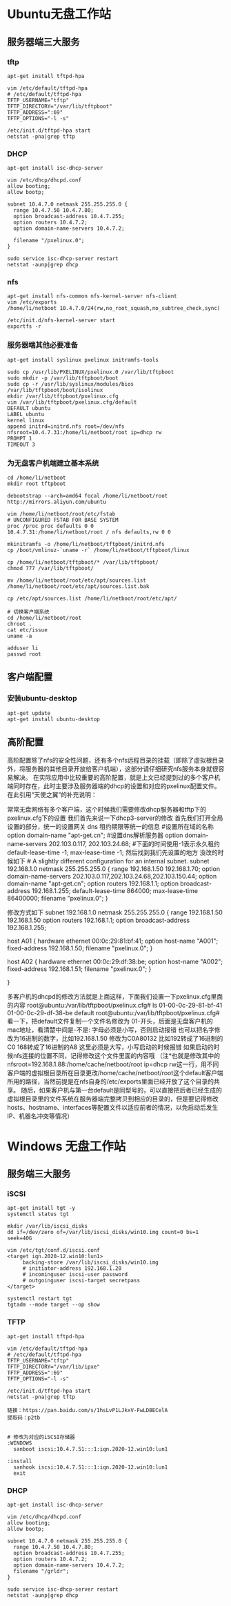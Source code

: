 # Ubuntu无盘工作站

## 服务器端三大服务

### tftp

```shell
apt-get install tftpd-hpa

vim /etc/default/tftpd-hpa
# /etc/default/tftpd-hpa
TFTP_USERNAME="tftp"
TFTP_DIRECTORY="/var/lib/tftpboot"
TFTP_ADDRESS=":69"
TFTP_OPTIONS="-l -s"

/etc/init.d/tftpd-hpa start
netstat -pna|grep tftp
```

### DHCP

```shell
apt-get install isc-dhcp-server

vim /etc/dhcp/dhcpd.conf
allow booting;
allow bootp;

subnet 10.4.7.0 netmask 255.255.255.0 {
  range 10.4.7.50 10.4.7.80;
  option broadcast-address 10.4.7.255;
  option routers 10.4.7.2;
  option domain-name-servers 10.4.7.2;

  filename "/pxelinux.0";
}

sudo service isc-dhcp-server restart
netstat -aunp|grep dhcp
```

### nfs

```shell
apt-get install nfs-common nfs-kernel-server nfs-client
vim /etc/exports
/home/li/netboot 10.4.7.0/24(rw,no_root_squash,no_subtree_check,sync)

/etc/init.d/nfs-kernel-server start
exportfs -r
```

### 服务器端其他必要准备

```shell
apt-get install syslinux pxelinux initramfs-tools

sudo cp /usr/lib/PXELINUX/pxelinux.0 /var/lib/tftpboot
sudo mkdir -p /var/lib/tftpboot/boot
sudo cp -r /usr/lib/syslinux/modules/bios /var/lib/tftpboot/boot/isolinux
mkdir /var/lib/tftpboot/pxelinux.cfg
vim /var/lib/tftpboot/pxelinux.cfg/default
DEFAULT ubuntu
LABEL ubuntu
kernel linux
append initrd=initrd.nfs root=/dev/nfs nfsroot=10.4.7.31:/home/li/netboot/root ip=dhcp rw
PROMPT 1
TIMEOUT 3
```

### 为无盘客户机端建立基本系统

```shell
cd /home/li/netboot
mkdir root tftpboot

debootstrap --arch=amd64 focal /home/li/netboot/root http://mirrors.aliyun.com/ubuntu

vim /home/li/netboot/root/etc/fstab
# UNCONFIGURED FSTAB FOR BASE SYSTEM
proc /proc proc defaults 0 0
10.4.7.31:/home/li/netboot/root / nfs defaults,rw 0 0

mkinitramfs -o /home/li/netboot/tftpboot/initrd.nfs
cp /boot/vmlinuz-`uname -r` /home/li/netboot/tftpboot/linux

cp /home/li/netboot/tftpboot/* /var/lib/tftpboot/
chmod 777 /var/lib/tftpboot/

mv /home/li/netboot/root/etc/apt/sources.list /home/li/netboot/root/etc/apt/sources.list.bak

cp /etc/apt/sources.list /home/li/netboot/root/etc/apt/

# 切换客户端系统
cd /home/li/netboot/root
chroot .
cat etc/issue
uname -a

adduser li
passwd root
```

## 客户端配置

### 安装ubuntu-desktop

```shell
apt-get update
apt-get install ubuntu-desktop
```

## 高阶配置


高阶配置除了nfs的安全性问题，还有多个nfs远程目录的挂载（即除了虚拟根目录外，将服务器的其他目录开放给客户机端），这部分请仔细研究nfs服务本身就很容易解决。
在实际应用中比较重要的高阶配置，就是上文已经提到过的多个客户机端同时存在，此时主要涉及服务器端的dhcp的设置和对应的pxelinux配置文件。在此引用“天使之翼”的补充说明：

常常无盘网络有多个客户端，这个时候我们需要修改dhcp服务器和tftp下的pxelinux.cfg下的设置
我们首先来说一下dhcp3-server的修改
首先我们打开全局设置的部分，统一的设置网关 dns 租约期限等统一的信息
\#设置所在域的名称
option domain-name "apt-get.cn";
\#设置dns解析服务器
option domain-name-servers 202.103.0.117, 202.103.24.68;
\#下面的时间使用-1表示永久租约
default-lease-time -1;
max-lease-time -1;
然后找到我们先设置的地方
没改的时候如下
\# A slightly different configuration for an internal subnet.
subnet 192.168.1.0 netmask 255.255.255.0 {
range 192.168.1.50 192.168.1.70;
option domain-name-servers 202.103.0.117,202.103.24.68,202.103.150.44;
option domain-name "apt-get.cn";
option routers 192.168.1.1;
option broadcast-address 192.168.1.255;
default-lease-time 864000;
max-lease-time 86400000;
filename "pxelinux.0";
}

修改方式如下
subnet 192.168.1.0 netmask 255.255.255.0 {
range 192.168.1.50 192.168.1.50
option routers 192.168.1.1;
option broadcast-address 192.168.1.255;

host A01 {
hardware ethernet 00:0c:29:81:bf:41;
option host-name "A001";
fixed-address 192.168.1.50;
filename "pxelinux.0";
}

host A02 {
hardware ethernet 00:0c:29:df:38:be;
option host-name "A002";
fixed-address 192.168.1.51;
filename "pxelinux.0";
}

}

多客户机的dhcpd的修改方法就是上面这样，下面我们设置一下pxelinux.cfg里面的内容
root@ubuntu:/var/lib/tftpboot/pxelinux.cfg# ls
01-00-0c-29-81-bf-41 01-00-0c-29-df-38-be default
root@ubuntu:/var/lib/tftpboot/pxelinux.cfg#
看一下，把default文件复制一个文件名修改为
01-开头，后面是无盘客户机的mac地址，看清楚中间是-不是: 字母必须是小写，否则启动报错
也可以把名字修改为16进制的数字，比如192.168.1.50
修改为C0A80132
比如192转成了16进制的C0
168转成了16进制的A8
这里必须是大写，小写启动的时候报错
如果启动的时候nfs连接的位置不同，记得修改这个文件里面的内容哦
（注*也就是修改其中的nfsroot=192.168.1.88:/home/cache/netboot/root ip=dhcp rw这一行，用不同客户端的虚拟根目录所在目录更改/home/cache/netboot/root这个default客户端所用的路径，当然前提是在nfs自身的/etc/exports里面已经开放了这个目录的共享。
随后，如果客户机与第一台default是同型号的，可以直接把后者已经生成的虚拟根目录里的文件系统在服务器端完整拷贝到相应的目录的，但是要记得修改hosts、hostname、interfaces等配置文件以适应前者的情况，以免启动后发生IP、机器名冲突等情况）



# Windows 无盘工作站

## 服务端三大服务

### iSCSI

```shell
apt-get install tgt -y
systemctl status tgt

mkdir /var/lib/iscsi_disks
dd if=/dev/zero of=/var/lib/iscsi_disks/win10.img count=0 bs=1 seek=40G

vim /etc/tgt/conf.d/iscsi.conf
<target iqn.2020-12.win10:lun1>
     backing-store /var/lib/iscsi_disks/win10.img
     # initiator-address 192.168.1.20
     # incominguser iscsi-user password
     # outgoinguser iscsi-target secretpass
</target>

systemctl restart tgt
tgtadm --mode target --op show
```

### TFTP

```shell
apt-get install tftpd-hpa

vim /etc/default/tftpd-hpa
# /etc/default/tftpd-hpa
TFTP_USERNAME="tftp"
TFTP_DIRECTORY="/var/lib/ipxe"
TFTP_ADDRESS=":69"
TFTP_OPTIONS="-l -s"

/etc/init.d/tftpd-hpa start
netstat -pna|grep tftp

链接：https://pan.baidu.com/s/1hsLvP1LJkxV-FwLDBECelA 
提取码：p2tb 


# 修改为对应的iSCSI存储器
:WINDOWS
  sanboot iscsi:10.4.7.51:::1:iqn.2020-12.win10:lun1

:install
  sanhook iscsi:10.4.7.51:::1:iqn.2020-12.win10:lun1
  exit

```

### DHCP

```shell
apt-get install isc-dhcp-server

vim /etc/dhcp/dhcpd.conf
allow booting;
allow bootp;

subnet 10.4.7.0 netmask 255.255.255.0 {
  range 10.4.7.50 10.4.7.80;
  option broadcast-address 10.4.7.255;
  option routers 10.4.7.2;
  option domain-name-servers 10.4.7.2;
  filename "/grldr";
}

sudo service isc-dhcp-server restart
netstat -aunp|grep dhcp
```















